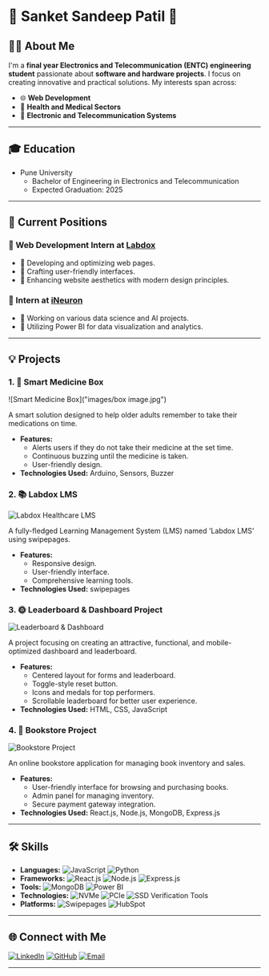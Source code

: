 # 💫 Sanket Sandeep Patil 💫

## 👨‍💻 About Me
I'm a **final year Electronics and Telecommunication (ENTC) engineering student** passionate about **software and hardware projects**. I focus on creating innovative and practical solutions. My interests span across:
- 🌐 **Web Development**
- 🏥 **Health and Medical Sectors**
- 📡 **Electronic and Telecommunication Systems**

---

## 🎓 Education
- Pune University
  - Bachelor of Engineering in Electronics and Telecommunication
  - Expected Graduation: 2025

---

## 💼 Current Positions
### 🌟 Web Development Intern at [Labdox](https://www.labdox.com)
- 🌟 Developing and optimizing web pages.
- 🌟 Crafting user-friendly interfaces.
- 🌟 Enhancing website aesthetics with modern design principles.

### 🌟 Intern at [iNeuron](https://ineuron.ai)
- 🌟 Working on various data science and AI projects.
- 🌟 Utilizing Power BI for data visualization and analytics.

---

## 💡 Projects

### 1. 🧠 **Smart Medicine Box**
![Smart Medicine Box]("images/box image.jpg")

A smart solution designed to help older adults remember to take their medications on time.
- **Features:**
  - Alerts users if they do not take their medicine at the set time.
  - Continuous buzzing until the medicine is taken.
  - User-friendly design.
- **Technologies Used:** Arduino, Sensors, Buzzer

### 2. 📚 **Labdox LMS**
![Labdox Healthcare LMS](https://aqe8bc1whfwa.swipepages.net/labdox1116)

A fully-fledged Learning Management System (LMS) named 'Labdox LMS' using swipepages.
- **Features:**
  - Responsive design.
  - User-friendly interface.
  - Comprehensive learning tools.
- **Technologies Used:** swipepages

### 3. 🌞 **Leaderboard & Dashboard Project**
![Leaderboard & Dashboard](link_to_leaderboard_dashboard_image)

A project focusing on creating an attractive, functional, and mobile-optimized dashboard and leaderboard.
- **Features:**
  - Centered layout for forms and leaderboard.
  - Toggle-style reset button.
  - Icons and medals for top performers.
  - Scrollable leaderboard for better user experience.
- **Technologies Used:** HTML, CSS, JavaScript

### 4. 📖 **Bookstore Project**
![Bookstore Project](https://drive.google.com/drive/folders/1_wLf5OM-XvQ9ZpSwdOPm9gyq5fK8bcdS)

An online bookstore application for managing book inventory and sales.
- **Features:**
  - User-friendly interface for browsing and purchasing books.
  - Admin panel for managing inventory.
  - Secure payment gateway integration.
- **Technologies Used:** React.js, Node.js, MongoDB, Express.js

---

## 🛠 Skills
- **Languages:** 
  ![JavaScript](https://img.shields.io/badge/-JavaScript-yellow) ![Python](https://img.shields.io/badge/-Python-blue) 
- **Frameworks:** 
  ![React.js](https://img.shields.io/badge/-React.js-blue) ![Node.js](https://img.shields.io/badge/-Node.js-green) ![Express.js](https://img.shields.io/badge/-Express.js-lightgrey)
- **Tools:** 
  ![MongoDB](https://img.shields.io/badge/-MongoDB-green) ![Power BI](https://img.shields.io/badge/-Power%20BI-yellow) 
- **Technologies:** 
  ![NVMe](https://img.shields.io/badge/-NVMe-blue) ![PCIe](https://img.shields.io/badge/-PCIe-orange) ![SSD Verification Tools](https://img.shields.io/badge/-SSD%20Verification%20Tools-red)
- **Platforms:** 
  ![Swipepages](https://img.shields.io/badge/-Swipepages-blue) ![HubSpot](https://img.shields.io/badge/-HubSpot-orange)

---

## 🌐 Connect with Me
[![LinkedIn](https://img.shields.io/badge/-LinkedIn-blue)](https://www.linkedin.com/in/sandy1114d/)
[![GitHub](https://img.shields.io/badge/-GitHub-black)](https://github.com/Sandy1114D)
[![Email](https://img.shields.io/badge/-Email-red)](mailto:drsanketpatil18@email@example.com)

---


